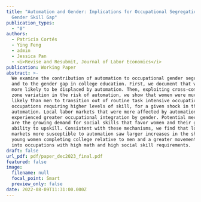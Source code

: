 ```yaml
---
title: "Automation and Gender: Implications for Occupational Segregation and the
  Gender Skill Gap"
publication_types:
  - "0"
authors:
  - Patricia Cortés
  - Ying Feng
  - admin
  - Jessica Pan
  - <i>Revise and Resubmit, Journal of Labor Economics</i>
publication: Working Paper
abstract: >-
  We examine the contribution of automation to occupational gender segregation
  and to the gender gap in college education. First, we document that women were
  more likely to be displaced by automation. Then, exploiting cross-commuting
  zone variation in the risk of automation, we show that women were much more
  likely than men to transition out of routine task intensive occupations to
  occupations requiring higher levels of skill, for a given shock in the risk of
  automation. Local labor markets that were more affected by automation
  experienced greater occupational integration by gender. Potential mechanisms
  are the growing demand for social skills that favor women and their greater
  ability to upskill. Consistent with these mechanisms, we find that local labor
  markets more susceptible to automation saw larger increases in the share of
  young women completing college relative to men and a greater movement of women
  into occupations with high math and high social skill requirements.  
draft: false
url_pdf: pdf/paper_dec2023_final.pdf
featured: false
image:
  filename: null
  focal_point: Smart
  preview_only: false
date: 2022-08-09T11:31:00.000Z
---
```

